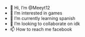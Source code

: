 - 👋 Hi, I’m @Meeyt12
- 👀 I’m interested in games
- 🌱 I’m currently learning spanish
- 💞️ I’m looking to collaborate on idk
- 📫 How to reach me facebook

<!---
Meeyt12/Meeyt12 is a ✨ special ✨ repository because its `README.md` (this file) appears on your GitHub profile.
You can click the Preview link to take a look at your changes.
--->
